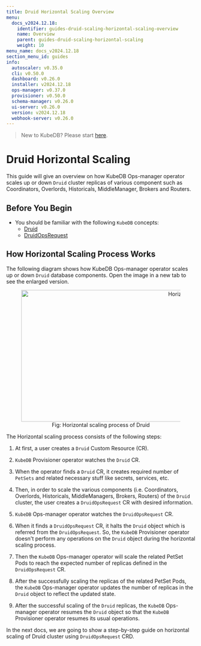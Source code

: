 ```yaml
---
title: Druid Horizontal Scaling Overview
menu:
  docs_v2024.12.18:
    identifier: guides-druid-scaling-horizontal-scaling-overview
    name: Overview
    parent: guides-druid-scaling-horizontal-scaling
    weight: 10
menu_name: docs_v2024.12.18
section_menu_id: guides
info:
  autoscaler: v0.35.0
  cli: v0.50.0
  dashboard: v0.26.0
  installer: v2024.12.18
  ops-manager: v0.37.0
  provisioner: v0.50.0
  schema-manager: v0.26.0
  ui-server: v0.26.0
  version: v2024.12.18
  webhook-server: v0.26.0
---
```


> New to KubeDB? Please start [here](/docs/v2024.12.18/README).

# Druid Horizontal Scaling

This guide will give an overview on how KubeDB Ops-manager operator scales up or down `Druid` cluster replicas of various component such as Coordinators, Overlords, Historicals, MiddleManager, Brokers and Routers.

## Before You Begin

- You should be familiar with the following `KubeDB` concepts:
    - [Druid](/docs/v2024.12.18/guides/druid/concepts/druid)
    - [DruidOpsRequest](/docs/v2024.12.18/guides/druid/concepts/druidopsrequest)

## How Horizontal Scaling Process Works

The following diagram shows how KubeDB Ops-manager operator scales up or down `Druid` database components. Open the image in a new tab to see the enlarged version.

<figure align="center">
  <img alt="Horizontal scaling process of Druid" src="/docs/v2024.12.18/guides/druid/scaling/horizontal-scaling/images/dr-horizontal-scaling.png" width="1000" height="350">
  <figcaption align="center">Fig: Horizontal scaling process of Druid</figcaption>
</figure>

The Horizontal scaling process consists of the following steps:

1. At first, a user creates a `Druid` Custom Resource (CR).

2. `KubeDB` Provisioner  operator watches the `Druid` CR.

3. When the operator finds a `Druid` CR, it creates required number of `PetSets` and related necessary stuff like secrets, services, etc.

4. Then, in order to scale the various components (i.e. Coordinators, Overlords, Historicals, MiddleManagers, Brokers, Routers) of the `Druid` cluster, the user creates a `DruidOpsRequest` CR with desired information.

5. `KubeDB` Ops-manager operator watches the `DruidOpsRequest` CR.

6. When it finds a `DruidOpsRequest` CR, it halts the `Druid` object which is referred from the `DruidOpsRequest`. So, the `KubeDB` Provisioner  operator doesn't perform any operations on the `Druid` object during the horizontal scaling process.

7. Then the `KubeDB` Ops-manager operator will scale the related PetSet Pods to reach the expected number of replicas defined in the `DruidOpsRequest` CR.

8. After the successfully scaling the replicas of the related PetSet Pods, the `KubeDB` Ops-manager operator updates the number of replicas in the `Druid` object to reflect the updated state.

9. After the successful scaling of the `Druid` replicas, the `KubeDB` Ops-manager operator resumes the `Druid` object so that the `KubeDB` Provisioner  operator resumes its usual operations.

In the next docs, we are going to show a step-by-step guide on horizontal scaling of Druid cluster using `DruidOpsRequest` CRD.